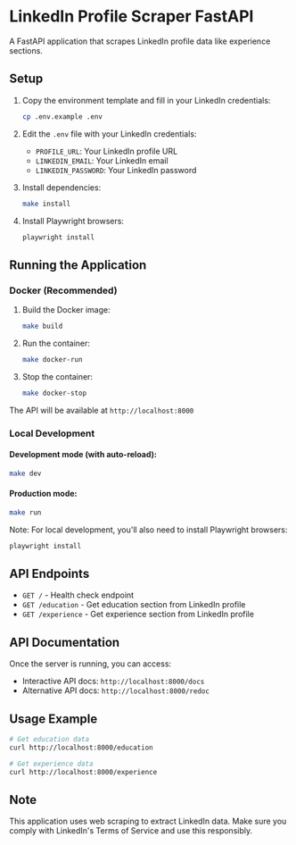 # LinkedIn Profile Scraper FastAPI

A FastAPI application that scrapes LinkedIn profile data like experience sections.

## Setup

1. Copy the environment template and fill in your LinkedIn credentials:

   ```bash
   cp .env.example .env
   ```

2. Edit the `.env` file with your LinkedIn credentials:

   - `PROFILE_URL`: Your LinkedIn profile URL
   - `LINKEDIN_EMAIL`: Your LinkedIn email
   - `LINKEDIN_PASSWORD`: Your LinkedIn password

3. Install dependencies:

   ```bash
   make install
   ```

4. Install Playwright browsers:
   ```bash
   playwright install
   ```

## Running the Application

### Docker (Recommended)

1. Build the Docker image:

   ```bash
   make build
   ```

2. Run the container:

   ```bash
   make docker-run
   ```

3. Stop the container:
   ```bash
   make docker-stop
   ```

The API will be available at `http://localhost:8000`

### Local Development

#### Development mode (with auto-reload):

```bash
make dev
```

#### Production mode:

```bash
make run
```

Note: For local development, you'll also need to install Playwright browsers:

```bash
playwright install
```

## API Endpoints

- `GET /` - Health check endpoint
- `GET /education` - Get education section from LinkedIn profile
- `GET /experience` - Get experience section from LinkedIn profile

## API Documentation

Once the server is running, you can access:

- Interactive API docs: `http://localhost:8000/docs`
- Alternative API docs: `http://localhost:8000/redoc`

## Usage Example

```bash
# Get education data
curl http://localhost:8000/education

# Get experience data
curl http://localhost:8000/experience
```

## Note

This application uses web scraping to extract LinkedIn data. Make sure you comply with LinkedIn's Terms of Service and use this responsibly.
